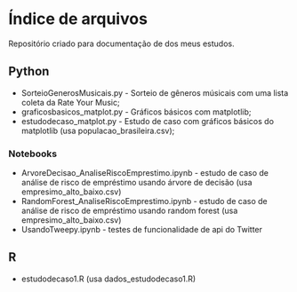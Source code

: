 # Índice de arquivos
<p> Repositório criado para documentação de dos meus estudos. </p>

## Python
- SorteioGenerosMusicais.py - Sorteio de gêneros músicais com uma lista coleta da Rate Your Music;
- graficosbasicos_matplot.py - Gráficos básicos com matplotlib;
- estudodecaso_matplot.py - Estudo de caso com gráficos básicos do matplotlib (usa populacao_brasileira.csv);

### Notebooks
- ArvoreDecisao_AnaliseRiscoEmprestimo.ipynb - estudo de caso de análise de risco de empréstimo usando árvore de decisão (usa empresimo_alto_baixo.csv)
- RandomForest_AnaliseRiscoEmprestimo.ipynb - estudo de caso de análise de risco de empréstimo usando random forest (usa empresimo_alto_baixo.csv)
- UsandoTweepy.ipynb - testes de funcionalidade de api do Twitter

## R
- estudodecaso1.R (usa dados_estudodecaso1.R)

